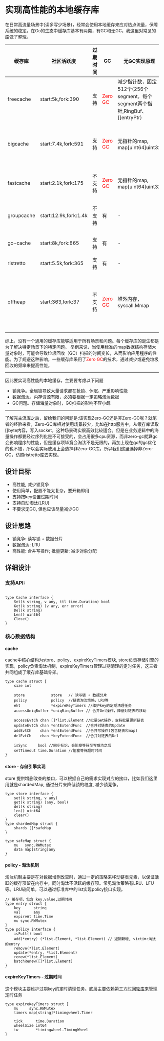# 实现高性能的本地缓存库
在日常高流量场景中(读多写少场景)，经常会使用本地缓存来应对热点流量，保障系统的稳定。在Go的生态中缓存库基本有两类，有GC和无GC，我这里对常见的库做了整理。

| 缓存库        | 社区活跃度                 | 过期时间 | GC                                | 无GC实现原理                                                   | 设计原理                                                       | 淘汰机制               | 设计缺陷            | 
|------------|-----------------------|------|-----------------------------------|-----------------------------------------------------------|------------------------------------------------------------|--------------------|-----------------|
| freecache  | start:5k,fork:390     | 支持   | <font color="red"> Zero GC</font> | 减少指针数，固定512个(256个segment，每个segment两个指针,RingBuf、[]entryPtr) | (分片+互斥锁) + 内置map + slice + ringbuffer                      | LRU                | 不支持自动扩容         |
| bigcache   | start:7.4k,fork:591   | 支持   | <font color="red"> Zero GC</font> | 无指针的map, map[uint64]uint32                                | (分片+读写锁) + map[uint64]uint32 + fifo-buffer                 | FIFO               | 不支持对key设置过期时间   |
| fastcache  | start:2.1k,fork:175   | 不支持  | <font color="red"> Zero GC</font> | 无指针的map, map[uint64]uint32                                                     | (分片+读写锁) + map[uint64]uint64 + ringbuffer(chunks [][]byte) | FIFO               | 不支持过期时间         |
| groupcache | start:12.9k,fork:1.4k | 不支持 | 有                                 | -                                                         | 单元格3                                                       | LRU                | 不支持过期时间         |
| go-cache   | start:8k,fork:865     | 支持 | 有                              | -                                                         | 全局读写锁 + map[string]item                                    | 定期清理过期数据           | 锁竞争严重           |
| ristretto  | start:5.5k,fork:365   | 支持 | 有                              | -                                                         | 分片+读写锁                                                     | TinyLFU/SampledLFU | -               |
| offheap    | start:363,fork:37     | 不支持 | <font color="red"> Zero GC</font> | 堆外内存，syscall.Mmap                                         | 内置HashTable  + syscall.Mmap                     | -                  | 冲突时通过本地探测法，影响性能 |

综上，没有一个通用的缓存库能够适用于所有场景和问题。每个缓存库的诞生都是为了解决特定场景下的特定问题。
举例来说，当使用标准的map数据结构存储大量对象时，可能会导致垃圾回收（GC）扫描的时间变长，从而影响应用程序的性能。为了规避这种影响，一些缓存库采用了<font color="red">Zero GC</font>的技术，通过减少或避免垃圾回收的频率来提高性能。

----
因此要实现高性能的本地缓存，主要要考虑以下问题
- 锁竞争。全局锁导致大量请求都在抢锁、休眠、严重影响性能
- 数据淘汰。内存资源有限，必须要根据一定策略淘汰数据
- GC问题。存储海量对象时，GC扫描的影响不容小觑

----
了解完主流库之后，留给我们的问题是:该实现Zero-GC还是非Zero-GC呢？就笔者的经验来看，Zero-GC库相对使用场景较少，比如在http服务中，从缓存库读取[]byte内容，写入socket，这种场景确实很高效比较适合。但是在业务逻辑中的海量操作都要经过序列化是不可接受的，会占用很多cpu资源，而非zero-gc就算gc会影响程序的性能，但是缓存项毕竟会淘汰不是无限的，再加上现在go的gc优化的也不错，所以会实际使用上会选择非Zero-GC库。所以我们这里选择非Zero-GC，仿照ristretto库去实现。
## 设计目标
- 高性能, 减少锁竞争
- 使用简单，配置不能太复杂，要开箱即用
- 支持按key设置过期时间
- 支持自动淘汰(LRU)
- 不要求无GC, 但也应该尽量减少GC

## 设计思路
- 锁竞争: 读写锁 + 数据分片
- 数据淘汰: LRU
- 高性能: 合并写操作; 批量更新; 减少对象分配

## 详细设计
### 支持API:
```golang

type Cache interface {
	Set(k string, v any, ttl time.Duration) bool
	Get(k string) (v any, err error)
	Del(k string)
	Len() uint64
	Close()
}
```
### 核心数据结构
#### cache
cache中核心结构为store、policy、expireKeyTimers模块, store负责存储引擎的实现，policy负责淘汰机制，expireKeyTimers管理过期清理的定时任务，这三者共同组成了缓存库基础骨架。
```golang
type cache struct {
	size int

	store            store   // 读写锁 + 数据分片
	policy           policy  //链表淘汰策略，LRU等
	ekt              *expireKeyTimers //维护key的定期清理任务
	accessUniqBuffer *uniqRingBuffer // 合并Get操作，降低对链表的移动

	accessEvtCh chan []*list.Element //批量Get操作，支持批量更新链表
	updateEvtCh chan *entExtendFunc  //合并对链表的Update
	addEvtCh    chan *entExtendFunc  //合并写操作(包含链表和map)
	delEvtCh    chan *keyExtendFunc  //合并对链表的Del

	isSync     bool //同步标识，会阻塞等待至写成功之后
	setTimeout time.Duration //阻塞等待超时时间
}
```
#### store - 存储引擎实现
store 提供增删改查的接口，可以根据自己的需求实现对应的接口，比如我们这里用就是shardedMap, 通过分片来降低锁的粒度, 减少锁竞争。
```azure
type store interface {
    set(k string, v any)
    get(k string) (any, bool)
    del(k string)
    len() uint64
    clear()
}
type shardedMap struct {
    shards []*safeMap
}
    
type safeMap struct {
	mu   sync.RWMutex
	data map[string]any
}

```

#### policy - 淘汰机制
淘汰机制主要是在对数据增删改查时，通过一定的策略来移动链表元素，以保证活跃的缓存项留在内存中，同时淘汰不活跃的缓存项。常见淘汰策略有LRU、LFU等。LRU较简单，可以通过标准库中的list实现policy接口实现。
```golang
// 缓存项，包含 key,value,过期时间
type entry struct {
    key      string
    val      any
    expireAt time.Time
    mu sync.RWMutex
}
type policy interface {
	isFull() bool
	add(*entry) (*list.Element, *list.Element) // 返回新增, victim:淘汰的entry
	remove(*list.Element)
	update(*entry, *list.Element)
	renew(*list.Element)
	batchRenew([]*list.Element)
}
```

#### expireKeyTimers - 过期时间
这个模块主要维护过期key的定时清理任务。底层主要依赖第三方[时间轮库](https://github.com/RussellLuo/timingwheel)来管理定时任务
```golang
type expireKeyTimers struct {
	mu     sync.RWMutex
	timers map[string]*timingwheel.Timer

	tick      time.Duration
	wheelSize int64
	tw        *timingwheel.TimingWheel
}
```



